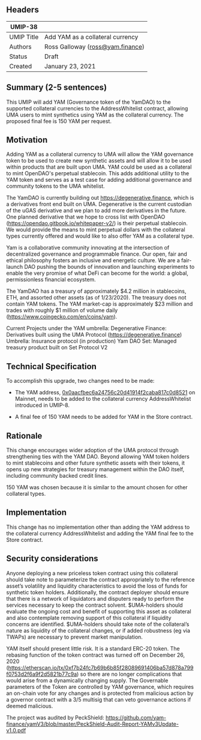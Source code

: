 ## Headers
| UMIP-38  |                                                                                                                                         |
|------------|------------------------------------------------------------------------------------------------------------------------------------------|                                                                                                                                    
| UMIP Title | Add YAM as a collateral currency                  |
| Authors    | Ross Galloway (ross@yam.finance)  |
| Status     | Draft                                                                                    |                                               
| Created    | January 23, 2021                                                                       |

## Summary (2-5 sentences)
This UMIP will add YAM (Governance token of the YamDAO) to the supported collateral currencies to the AddressWhitelist contract, allowing UMA users to mint synthetics using 
YAM as the collateral currency. The proposed final fee is 150 YAM per request.

## Motivation
Adding YAM as a collateral currency to UMA will allow the YAM governance token to be used to create new synthetic assets and will allow it to be used within products that are built upon UMA. YAM could be used as a collateral to mint OpenDAO's perpetual stablecoin. This adds additional utility to the YAM token and serves as a test case for adding additional governance and community tokens to the UMA whitelist.

The YamDAO is currently building out https://degenerative.finance, which is a derivatives front end built on UMA. Degenerative is the current custodian of the uGAS derivative and we plan to add more derivatives in the future. One planned derivative that we hope to cross list with OpenDAO (https://opendao.gitbook.io/whitepaper-v2/) is their perpetual stablecoin. We would provide the means to mint perpetual dollars with the collateral types currently offered and would like to also offer YAM as a collateral type.

Yam is a collaborative community innovating at the intersection of decentralized governance and programmable finance. Our open, fair and ethical philosophy fosters an inclusive and energetic culture. We are a fair-launch DAO pushing the bounds of innovation and launching experiments to enable the very promise of what DeFi can become for the world: a global, permissionless financial ecosystem.

The YamDAO has a treasury of approximately $4.2 million in stablecoins, ETH, and assorted other assets (as of 1/23/2020). The treasury does not contain YAM tokens. The YAM market-cap is approximately $23 million and trades with roughly $1 million of volume daily (https://www.coingecko.com/en/coins/yam). 

Current Projects under the YAM umbrella:
Degenerative Finance: Derivatives built using the UMA Protocol (https://degenerative.finance)
Umbrella: Insurance protocol (in production)
Yam DAO Set: Managed treasury product built on Set Protocol V2

## Technical Specification
To accomplish this upgrade, two changes need to be made:
- The YAM address, [0x0aacfbec6a24756c20d41914f2caba817c0d8521](https://etherscan.io/token/0x0aacfbec6a24756c20d41914f2caba817c0d8521) on Mainnet, needs to be added to the collateral currency AddressWhitelist introduced in UMIP-8.
   
- A final fee of 150 YAM needs to be added for YAM in the Store contract.

## Rationale
This change encourages wider adoption of the UMA protocol through strengthening ties with the YAM DAO. Beyond allowing YAM token holders to mint stablecoins and other future synthetic assets with their tokens, it opens up new strategies for treasury management within the DAO itself, including community backed credit lines.  

150 YAM was chosen because it is similar to the amount chosen for other collateral types.

## Implementation
This change has no implementation other than adding the YAM address to the collateral currency AddressWhitelist and adding the YAM final fee to the Store contract.


## Security considerations

Anyone deploying a new priceless token contract using this collateral should take note to parameterize the contract appropriately to the reference asset’s volatility and liquidity characteristics to avoid the loss of funds for synthetic token holders. Additionally, the contract deployer should ensure that there is a network of liquidators and disputers ready to perform the services necessary to keep the contract solvent. $UMA-holders should evaluate the ongoing cost and benefit of supporting this asset as collateral and also contemplate removing support of this collateral if liquidity concerns are identified. $UMA-holders should take note of the collateral’s nature as liquidity of the collateral changes, or if added robustness (eg via TWAPs) are necessary to prevent market manipulation.

YAM itself should present  little risk. It is a standard ERC-20 token. The rebasing function of the token contract was turned off on December 26, 2020 (https://etherscan.io/tx/0xf7b24fc7b69b6b85f28089691406ba57d878a799f0753d2f6a9f2d5821b77c9a) so there are no longer complications that would arise from a dynamically
changing supply. The Governable parameters of the Token are controlled by YAM governance, which requires an on-chain vote for any changes and is protected from malicious action by a governor contract with a 3/5 multisig that can veto governance actions if deemed malicious.

 
The project was audited by PeckShield: https://github.com/yam-finance/yamV3/blob/master/PeckShield-Audit-Report-YAMv3Update-v1.0.pdf
